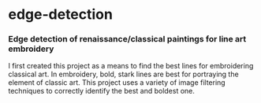 # edge-detection

### Edge detection of renaissance/classical paintings for line art embroidery

I first created this project as a means to find the best lines for embroidering classical art.  In embroidery, bold, stark lines are best for portraying the element of classic art.  This project uses a variety of image filtering techniques to correctly identify the best and boldest one.

